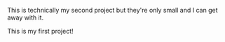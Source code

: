 This is technically my second project but they're only small and I can get away with it.

This is my first project!
